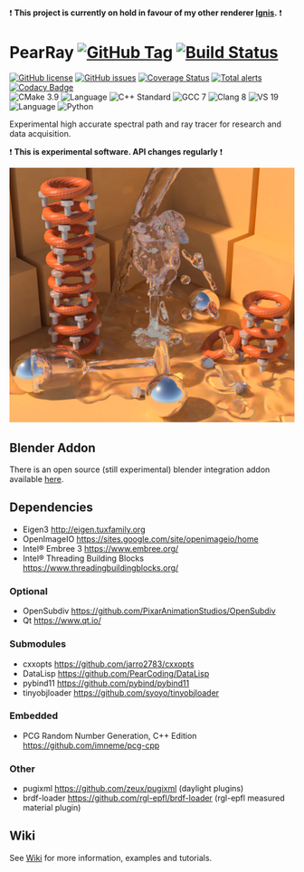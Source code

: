 :exclamation: **This project is currently on hold in favour of my other renderer [Ignis](https://github.com/PearCoding/Ignis).** :exclamation:

# PearRay [![GitHub Tag](https://img.shields.io/github/tag/PearCoding/PearRay.svg)](https://github.com/PearCoding/PearRay/releases) [![Build Status](https://travis-ci.org/PearCoding/PearRay.svg?branch=master)](https://travis-ci.org/PearCoding/PearRay)

[![GitHub license](https://img.shields.io/badge/license-MIT-blue.svg)](https://raw.githubusercontent.com/PearCoding/PearRay/master/LICENSE)
[![GitHub issues](https://img.shields.io/github/issues/PearCoding/PearRay.svg)](https://github.com/PearCoding/PearRay/issues)
[![Coverage Status](https://coveralls.io/repos/github/PearCoding/PearRay/badge.svg?branch=master)](https://coveralls.io/github/PearCoding/PearRay?branch=master)
[![Total alerts](https://img.shields.io/lgtm/alerts/g/PearCoding/PearRay.svg?logo=lgtm&logoWidth=18)](https://lgtm.com/projects/g/PearCoding/PearRay/alerts/)
[![Codacy Badge](https://api.codacy.com/project/badge/Grade/48a91c3c277d4aa4ae76ff940e4bcf07)](https://www.codacy.com/app/PearCoding/PearRay?utm_source=github.com&amp;utm_medium=referral&amp;utm_content=PearCoding/PearRay&amp;utm_campaign=Badge_Grade)\
![CMake 3.9](https://img.shields.io/badge/CMake-3.9+-green.svg)
![Language](https://img.shields.io/badge/language-c++-blue.svg)
![C++ Standard](https://img.shields.io/badge/std-c++17-blue.svg)
![GCC 7](https://img.shields.io/badge/GCC-7+-blue.svg)
![Clang 8](https://img.shields.io/badge/Clang-8+-blue.svg)
![VS 19](https://img.shields.io/badge/VS-19+-blue.svg)
![Language](https://img.shields.io/badge/language-Python-orange.svg)
![Python](https://img.shields.io/badge/Python-3.5+-orange.svg)

Experimental high accurate spectral path and ray tracer for research and data acquisition.

:exclamation: **This is experimental software. API changes regularly** :exclamation:

![Example render by PearRay. Modeled with Blender 2.80](examples/complex.jpeg)

## Blender Addon

There is an open source (still experimental) blender integration addon available [here](https://github.com/PearCoding/PearRay-Blender).

## Dependencies

- Eigen3 <http://eigen.tuxfamily.org>
- OpenImageIO <https://sites.google.com/site/openimageio/home>
- Intel® Embree 3 <https://www.embree.org/>
- Intel® Threading Building Blocks <https://www.threadingbuildingblocks.org/>

### Optional

- OpenSubdiv <https://github.com/PixarAnimationStudios/OpenSubdiv>
- Qt <https://www.qt.io/>

### Submodules

- cxxopts <https://github.com/jarro2783/cxxopts>
- DataLisp <https://github.com/PearCoding/DataLisp>
- pybind11 <https://github.com/pybind/pybind11>
- tinyobjloader <https://github.com/syoyo/tinyobjloader>

### Embedded

- PCG Random Number Generation, C++ Edition <https://github.com/imneme/pcg-cpp>

### Other

- pugixml <https://github.com/zeux/pugixml> (daylight plugins)
- brdf-loader <https://github.com/rgl-epfl/brdf-loader> (rgl-epfl measured material plugin)

## Wiki

See [Wiki](https://github.com/PearCoding/PearRay/wiki) for more information, examples and tutorials.
